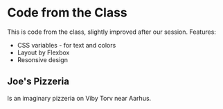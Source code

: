 # Code from the Class

This is code from the class, slightly improved after our session. Features:

* CSS variables - for text and colors
* Layout by Flexbox
* Resonsive design

## Joe's Pizzeria

Is an imaginary pizzeria on Viby Torv near Aarhus.
